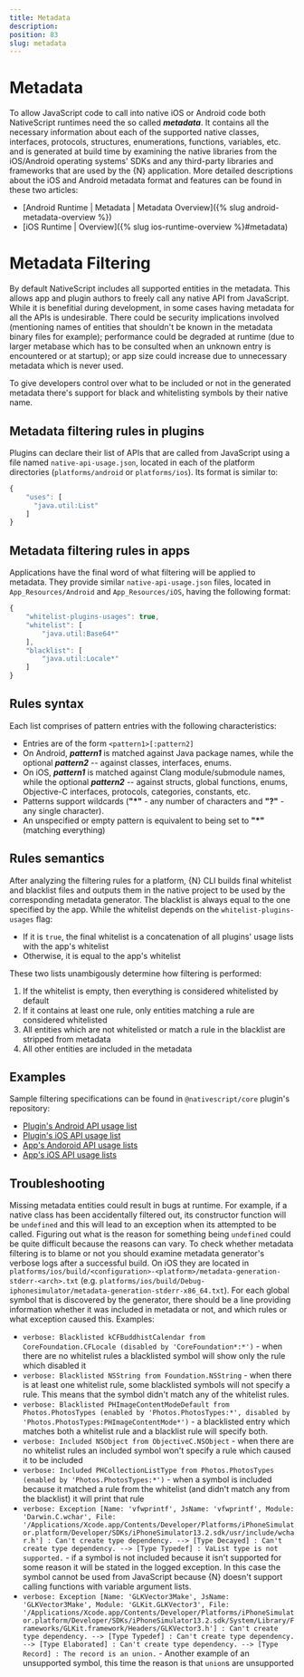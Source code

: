 ```yaml
---
title: Metadata
description:
position: 83
slug: metadata
---
```


# Metadata

To allow JavaScript code to call into native iOS or Android code both NativeScript runtimes need the so called ***metadata***. It contains all the necessary information about each of the supported native classes, interfaces, protocols, structures, enumerations, functions, variables, etc. and is generated at build time by examining the native libraries from the iOS/Android operating systems' SDKs and any third-party libraries and frameworks that are used by the {N} application. More detailed descriptions about the iOS and Android metadata format and features can be found in these two articles:
 * [Android Runtime | Metadata | Metadata Overview]({% slug android-metadata-overview %})
 * [iOS Runtime | Overview]({% slug ios-runtime-overview %}#metadata)

# Metadata Filtering

By default NativeScript includes all supported entities in the metadata. This allows app and plugin authors to freely call any native API from JavaScript. While it is benefitial during development, in some cases having metadata for all the APIs is undesirable. There could be security implications involved (mentioning names of entities that shouldn't be known in the metadata binary files for example); performance could be degraded at runtime (due to larger metabase which has to be consulted when an unknown entry is encountered or at startup); or app size could increase due to unnecessary metadata which is never used.

To give developers control over what to be included or not in the generated metadata there's support for black and whitelisting symbols by their native name.

## Metadata filtering rules in plugins

Plugins can declare their list of APIs that are called from JavaScript using a file named `native-api-usage.json`, located in each of the platform directories (`platforms/android` or `platforms/ios`). Its format is similar to:
```JavaScript
{
    "uses": [
      "java.util:List"
    ]
}
```

## Metadata filtering rules in apps

Applications have the final word of what filtering will be applied to metadata. They provide similar `native-api-usage.json` files, located in `App_Resources/Android` and `App_Resources/iOS`, having the following format:
```JavaScript
{
    "whitelist-plugins-usages": true,
    "whitelist": [
        "java.util:Base64*"
    ],
    "blacklist": [
        "java.util:Locale*"
    ]
}
```

## Rules syntax

Each list comprises of pattern entries with the following characteristics:

* Entries are of the form `<pattern1>[:pattern2]`
* On Android, ***pattern1*** is matched against Java package names, while the optional ***pattern2*** -- against classes, interfaces, enums.
* On iOS, ***pattern1*** is matched against Clang module/submodule names, while the optional ***pattern2*** -- against structs, global functions, enums, Objective-C interfaces, protocols, categories, constants, etc.
* Patterns support wildcards (**"*"** - any number of characters and **"?"** - any single character).
* An unspecified or empty pattern is equivalent to being set to **"*"** (matching everything)

## Rules semantics

After analyzing the filtering rules for a platform, {N} CLI builds final whitelist and blacklist files and outputs them in the native project to be used by the corresponding metadata generator. The blacklist is always equal to the one specified by the app. While the whitelist depends on the `whitelist-plugins-usages` flag:
* If it is `true`, the final whitelist is a concatenation of all plugins' usage lists with the app's whitelist
* Otherwise, it is equal to the app's whitelist

These two lists unambigously determine how filtering is performed:

1. If the whitelist is empty, then everything is considered whitelisted by default
2. If it contains at least one rule, only entities matching a rule are considered whitelisted
3. All entities which are not whitelisted or match a rule in the blacklist are stripped from metadata
4. All other entities are included in the metadata

## Examples

Sample filtering specifications can be found in `@nativescript/core` plugin's repository:
* [Plugin's Android API usage list](https://github.com/NativeScript/NativeScript/blob/master/nativescript-core/platforms/android/native-api-usage.json)
* [Plugin's iOS API usage list](https://github.com/NativeScript/NativeScript/blob/master/nativescript-core/platforms/ios/native-api-usage.json)
* [App's Andoroid API usage lists](https://github.com/NativeScript/NativeScript/blob/master/tests/app/App_Resources/Android/native-api-usage.json)
* [App's iOS API usage lists](https://github.com/NativeScript/NativeScript/blob/master/tests/app/App_Resources/iOS/native-api-usage.json)

## Troubleshooting

Missing metadata entities could result in bugs at runtime. For example, if a native class has been accidentally filtered out, its constructor function will be `undefined` and this will lead to an exception when its attempted to be called. Figuring out what is the reason for something being `undefined` could be quite difficult because the reasons can vary. To check whether metadata filtering is to blame or not you should examine metadata generator's verbose logs after a successful build. On iOS they are located in `platforms/ios/build/<configuration>-<platform>/metadata-generation-stderr-<arch>.txt` (e.g. `platforms/ios/build/Debug-iphonesimulator/metadata-generation-stderr-x86_64.txt`). For each global symbol that is discovered by the generator, there should be a line providing information whether it was included in metadata or not, and which rules or what exception caused this. Examples:

* `verbose: Blacklisted kCFBuddhistCalendar from CoreFoundation.CFLocale (disabled by 'CoreFoundation*:*')` - when there are no whitelist rules a blacklisted symbol will show only the rule which disabled it
* `verbose: Blacklisted NSString from Foundation.NSString` - when there is at least one whitelist rule, some blacklisted symbols will not specify a rule. This means that the symbol didn't match any of the whitelist rules.
* `verbose: Blacklisted PHImageContentModeDefault from Photos.PhotosTypes (enabled by 'Photos.PhotosTypes:*', disabled by 'Photos.PhotosTypes:PHImageContentMode*')` - a blacklisted entry which matches both a whitelist rule and a blacklist rule will specify both.
* `verbose: Included NSObject from ObjectiveC.NSObject` - when there are no whitelist rules an included symbol won't specify a rule which caused it to be included
* `verbose: Included PHCollectionListType from Photos.PhotosTypes (enabled by 'Photos.PhotosTypes:*')` - when a symbol is included because it matched a rule from the whitelist (and didn't match any from the blacklist) it will print that rule
* `verbose: Exception [Name: 'vfwprintf', JsName: 'vfwprintf', Module: 'Darwin.C.wchar', File: '/Applications/Xcode.app/Contents/Developer/Platforms/iPhoneSimulator.platform/Developer/SDKs/iPhoneSimulator13.2.sdk/usr/include/wchar.h'] : Can't create type dependency. --> [Type Decayed] : Can't create type dependency. --> [Type Typedef] : VaList type is not supported.` - if a symbol is not included because it isn't supported for some reason it will be stated in the logged exception. In this case the symbol cannot be used from JavaScript because {N} doesn't support calling functions with variable argument lists.
* `verbose: Exception [Name: 'GLKVector3Make', JsName: 'GLKVector3Make', Module: 'GLKit.GLKVector3', File: '/Applications/Xcode.app/Contents/Developer/Platforms/iPhoneSimulator.platform/Developer/SDKs/iPhoneSimulator13.2.sdk/System/Library/Frameworks/GLKit.framework/Headers/GLKVector3.h'] : Can't create type dependency. --> [Type Typedef] : Can't create type dependency. --> [Type Elaborated] : Can't create type dependency. --> [Type Record] : The record is an union.` - Another example of an unsupported symbol, this time the reason is that `union`s are unsupported

